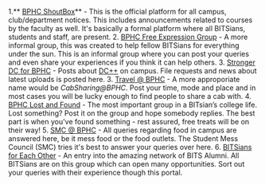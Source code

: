 <!-- TITLE: List of BPHC Related Facebook Groups -->
<!-- SUBTITLE: A list of groups. -->

1.** [BPHC ShoutBox](https://www.facebook.com/groups/bphcshoutbox)** - This is the official platform for all campus, club/department notices. This includes announcements related to courses by the faculty as well. It's basically a formal platform where all BITSians, students and staff, are present. 
2. [BPHC Free Expression Group](https://www.facebook.com/groups/BPHC.Free.Expression.Group/) - A more informal group, this was created to help fellow BITSians for everything under the sun. This is an informal group where you can post your queries and even share your experiences if you think it can help others. 
3. [Stronger DC for BPHC](https://www.facebook.com/groups/bphcdc/?ref=group_browse_new) - Posts about [DC++](/dc) on campus. File requests and news about latest uploads is posted here.
3. [Travel @ BPHC](https://www.facebook.com/groups/462587887267652/) - A more approporiate name would be *CabSharing@BPHC*. Post your time, mode and place and in most cases you will be lucky enough to find people to share a cab with.
4. [BPHC Lost and Found](https://www.facebook.com/groups/188358478015925/) - The most important group in a BITsian’s college life. Lost something? Post it on the group and hope somebody replies. The best part is when you've found something - rest assured, free treats will be on their way!
5. [SMC @ BPHC](https://www.facebook.com/groups/249589865080586) - All queries regarding food in campus are answered here, be it mess food or the food outlets. The Student Mess Council (SMC) tries it's best to answer your queries over here.
6. [BITSians for Each Other](https://www.facebook.com/groups/bitsian) - An entry into the amazing network of BITS Alumni. All BITSians are on this group which can open many opportunities. Sort out your queries with their experience though this portal.
